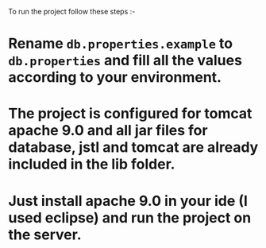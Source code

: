 To run the project follow these steps :-

# Rename `db.properties.example` to `db.properties` and fill all the values according to your environment.
# The project is configured for tomcat apache 9.0 and all jar files for database, jstl and tomcat are already included in the lib folder.
# Just install apache 9.0 in your ide (I used eclipse) and run the project on the server.
